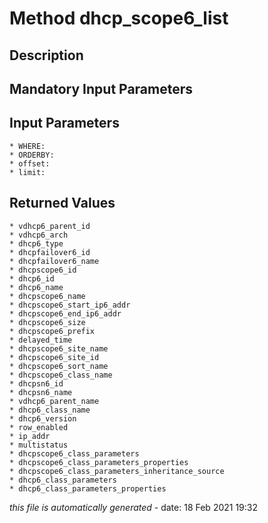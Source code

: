 # Method dhcp_scope6_list

## Description
	

## Mandatory Input Parameters

## Input Parameters
	* WHERE:
	* ORDERBY:
	* offset:
	* limit:

## Returned Values
	* vdhcp6_parent_id
	* vdhcp6_arch
	* dhcp6_type
	* dhcpfailover6_id
	* dhcpfailover6_name
	* dhcpscope6_id
	* dhcp6_id
	* dhcp6_name
	* dhcpscope6_name
	* dhcpscope6_start_ip6_addr
	* dhcpscope6_end_ip6_addr
	* dhcpscope6_size
	* dhcpscope6_prefix
	* delayed_time
	* dhcpscope6_site_name
	* dhcpscope6_site_id
	* dhcpscope6_sort_name
	* dhcpscope6_class_name
	* dhcpsn6_id
	* dhcpsn6_name
	* vdhcp6_parent_name
	* dhcp6_class_name
	* dhcp6_version
	* row_enabled
	* ip_addr
	* multistatus
	* dhcpscope6_class_parameters
	* dhcpscope6_class_parameters_properties
	* dhcpscope6_class_parameters_inheritance_source
	* dhcp6_class_parameters
	* dhcp6_class_parameters_properties


*this file is automatically generated* - date: 18 Feb 2021 19:32